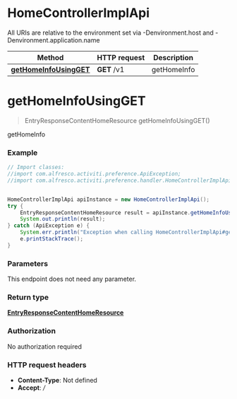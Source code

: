 # HomeControllerImplApi

All URIs are relative to the environment set via -Denvironment.host and -Denvironment.application.name

Method | HTTP request | Description
------------- | ------------- | -------------
[**getHomeInfoUsingGET**](HomeControllerImplApi.md#getHomeInfoUsingGET) | **GET** /v1 | getHomeInfo


<a name="getHomeInfoUsingGET"></a>
# **getHomeInfoUsingGET**
> EntryResponseContentHomeResource getHomeInfoUsingGET()

getHomeInfo

### Example
```java
// Import classes:
//import com.alfresco.activiti.preference.ApiException;
//import com.alfresco.activiti.preference.handler.HomeControllerImplApi;


HomeControllerImplApi apiInstance = new HomeControllerImplApi();
try {
    EntryResponseContentHomeResource result = apiInstance.getHomeInfoUsingGET();
    System.out.println(result);
} catch (ApiException e) {
    System.err.println("Exception when calling HomeControllerImplApi#getHomeInfoUsingGET");
    e.printStackTrace();
}
```

### Parameters
This endpoint does not need any parameter.

### Return type

[**EntryResponseContentHomeResource**](EntryResponseContentHomeResource.md)

### Authorization

No authorization required

### HTTP request headers

 - **Content-Type**: Not defined
 - **Accept**: */*

